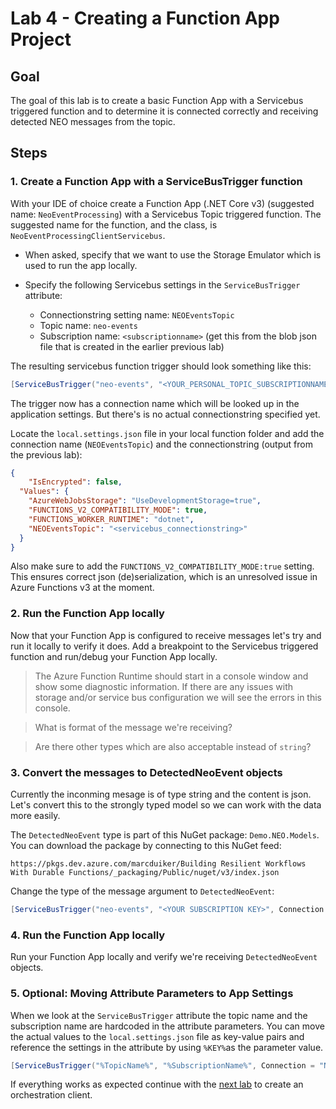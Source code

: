# Lab 4 - Creating a Function App Project

## Goal

The goal of this lab is to create a basic Function App with a Servicebus triggered function and to determine it is connected correctly and receiving detected NEO messages from the topic.

## Steps

### 1. Create a Function App with a ServiceBusTrigger function

With your IDE of choice create a Function App (.NET Core v3) (suggested name: `NeoEventProcessing`) with a Servicebus Topic triggered function. The suggested name for the function, and the class, is `NeoEventProcessingClientServicebus`.

- When asked, specify that we want to use the Storage Emulator which is used to run the app locally.
- Specify the following Servicebus settings in the `ServiceBusTrigger` attribute:

    -   Connectionstring setting name: `NEOEventsTopic`
    -   Topic name: `neo-events`
    -   Subscription name: `<subscriptionname>` (get this from the blob json file that is created in the earlier previous lab)

The resulting servicebus function trigger should look something like this:

```csharp
[ServiceBusTrigger("neo-events", "<YOUR_PERSONAL_TOPIC_SUBSCRIPTIONNAME>", Connection = "NEOEventsTopic")]string message, 
```

The trigger now has a connection name which will be looked up in the application settings. But there's is no actual connectionstring specified yet.

Locate the `local.settings.json` file in your local function folder and add the connection name (`NEOEventsTopic`) and the connectionstring (output from the previous lab):

```json
{
    "IsEncrypted": false,
  "Values": {
    "AzureWebJobsStorage": "UseDevelopmentStorage=true",
    "FUNCTIONS_V2_COMPATIBILITY_MODE": true,
    "FUNCTIONS_WORKER_RUNTIME": "dotnet",
    "NEOEventsTopic": "<servicebus_connectionstring>"
  }
}
```

Also make sure to add the `FUNCTIONS_V2_COMPATIBILITY_MODE:true` setting. This ensures correct json (de)serialization, which is an unresolved issue in Azure Functions v3 at the moment.

### 2. Run the Function App locally

Now that your Function App is configured to receive messages let's try and run it locally to verify it does. Add a breakpoint to the Servicebus triggered function and run/debug your Function App locally.

> The Azure Function Runtime should start in a console window and show some diagnostic information. If there are any issues with storage and/or service bus configuration we will see the errors in this console. 

> What is format of the message we're receiving?

> Are there other types which are also acceptable instead of `string`?

### 3. Convert the messages to DetectedNeoEvent objects

Currently the inconming mesage is of type string and the content is json. Let's convert this to the strongly typed model so we can work with the data more easily.

The `DetectedNeoEvent` type is part of this NuGet package: `Demo.NEO.Models`. You can download the package by connecting to this NuGet feed:

`https://pkgs.dev.azure.com/marcduiker/Building Resilient Workflows With Durable Functions/_packaging/Public/nuget/v3/index.json`

Change the type of the message argument to `DetectedNeoEvent`:

```csharp
[ServiceBusTrigger("neo-events", "<YOUR SUBSCRIPTION KEY>", Connection = "NEOEventsTopic")]DetectedNeoEvent detectedNeoEvent,
```

### 4. Run the Function App locally

Run your Function App locally and verify we're receiving `DetectedNeoEvent` objects.

### 5. Optional: Moving Attribute Parameters to App Settings

When we look at the `ServiceBusTrigger` attribute the topic name and the subscription name are hardcoded in the attribute parameters. You can move the actual values to the `local.settings.json` file as key-value pairs and reference the settings in the attribute by using `%KEY%`as the parameter value.

```csharp
[ServiceBusTrigger("%TopicName%", "%SubscriptionName%", Connection = "NEOEventsTopic")]DetectedNeoEvent detectedNeoEvent, 
```

If everything works as expected continue with the [next lab](05_create_orchestration_client.md) to create an orchestration client.